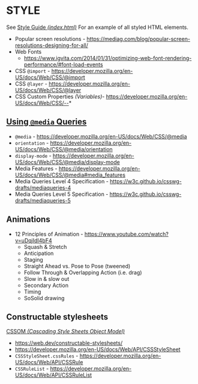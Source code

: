 # STYLE

See [Style Guide _(index.html)_](index.html) For an example of all styled HTML elements.

  - Popular screen resolutions - https://mediag.com/blog/popular-screen-resolutions-designing-for-all/
  - Web Fonts
    - https://www.igvita.com/2014/01/31/optimizing-web-font-rendering-performance/#font-load-events
  - CSS `@import` - https://developer.mozilla.org/en-US/docs/Web/CSS/@import
  - CSS `@layer`  - https://developer.mozilla.org/en-US/docs/Web/CSS/@layer
  - CSS Custom Properties _(Variables)_- https://developer.mozilla.org/en-US/docs/Web/CSS/--*

## [Using `@media` Queries](https://developer.mozilla.org/en-US/docs/Web/CSS/Media_Queries/Using_media_queries)

  - `@media` - https://developer.mozilla.org/en-US/docs/Web/CSS/@media
  - `orientation` - https://developer.mozilla.org/en-US/docs/Web/CSS/@media/orientation
  - `display-mode` - https://developer.mozilla.org/en-US/docs/Web/CSS/@media/display-mode
  - Media Features - https://developer.mozilla.org/en-US/docs/Web/CSS/@media#media_features
  - Media Queries Level 4 Specification - https://w3c.github.io/csswg-drafts/mediaqueries-4
  - Media Queries Level 5 Specification - https://w3c.github.io/csswg-drafts/mediaqueries-5

## Animations

  - 12 Principles of Animation - https://www.youtube.com/watch?v=uDqjIdI4bF4
    - Squash & Stretch
    - Anticipation
    - Staging
    - Straight Ahead vs. Pose to Pose (tweened)
    - Follow Through & Overlapping Action (i.e. drag)
    - Slow in & slow out
    - Secondary Action
    - Timing
    - SoSolid drawing

## Constructable stylesheets

[CSSOM _(Cascading Style Sheets Object Model)_](https://developer.mozilla.org/en-US/docs/Web/API/CSS_Object_Model)

  - https://web.dev/constructable-stylesheets/
  - https://developer.mozilla.org/en-US/docs/Web/API/CSSStyleSheet
  - `CSSStyleSheet.cssRules` - https://developer.mozilla.org/en-US/docs/Web/API/CSSRule
  - `CSSRuleList` - https://developer.mozilla.org/en-US/docs/Web/API/CSSRuleList
